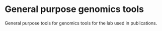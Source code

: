 General purpose genomics tools
==============================

General purpose tools for genomics tools for the lab used in publications.
